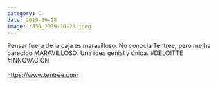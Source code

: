 ```yaml
--- 
category: C 
date: 2019-10-28 
image: /856_2019-10-28.jpeg 
--- 
```


Pensar fuera de la caja es maravilloso. No conocia Tentree, pero me ha parecido MARAVILLOSO. Una idea genial y única. #DELOITTE #INNOVACIÓN <br><br>https://www.tentree.com